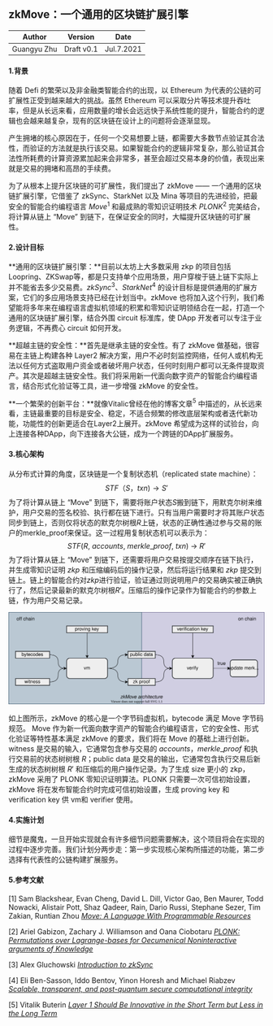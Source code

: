## zkMove：一个通用的区块链扩展引擎

| Author      | Version    | Date       |
| ----------- | ---------- | ---------- |
| Guangyu Zhu | Draft v0.1 | Jul.7.2021 |



#### 1.背景

随着 Defi 的繁荣以及非金融类智能合约的出现，以 Ethereum 为代表的公链的可扩展性正受到越来越大的挑战。虽然 Ethereum 可以采取分片等技术提升吞吐率，但是从长远来看，应用数量的增长会远远快于系统性能的提升，智能合约的逻辑也会越来越复杂，现有的区块链在设计上的问题将会逐渐显现。

产生拥堵的核心原因在于，任何一个交易想要上链，都需要大多数节点验证其合法性，而验证的方法就是执行该交易。如果智能合约的逻辑非常复杂，那么验证其合法性所耗费的计算资源累加起来会非常多，甚至会超过交易本身的价值，表现出来就是交易的拥堵和高昂的手续费。

为了从根本上提升区块链的可扩展性，我们提出了 zkMove —— 一个通用的区块链扩展引擎，它借鉴了 zkSync、StarkNet 以及 Mina 等项目的先进经验，把最安全的智能合约编程语言 $Move^1$ 和最成熟的零知识证明技术 $PLONK^2$ 完美结合，将计算从链上 “Move” 到链下，在保证安全的同时，大幅提升区块链的可扩展性。



#### 2.设计目标

**通用的区块链扩展引擎：**目前以太坊上大多数采用 zkp 的项目包括 Loopring、ZKSwap等，都是只支持单个应用场景，用户穿梭于链上链下实际上并不能省去多少交易费。$zkSync^3$、$StarkNet^4$ 的设计目标是提供通用的扩展方案，它们的多应用场景支持已经在计划当中。zkMove 也将加入这个行列，我们希望能将多年来在编程语言虚拟机领域的积累和零知识证明领结合在一起，打造一个通用的区块链扩展引擎，结合外围 circuit 标准库，使 DApp 开发者可以专注于业务逻辑，不再费心 circuit 如何开发。

**超越主链的安全性：**首先是继承主链的安全性。有了 zkMove 做基础，很容易在主链上构建各种 Layer2 解决方案，用户不必时刻监控网络，任何人或机构无法以任何方式盗取用户资金或者破坏用户状态，任何时刻用户都可以无条件提取资产。其次是超越主链安全性。我们将采用新一代面向数字资产的智能合约编程语言，结合形式化验证等工具，进一步增强 zkMove 的安全性。

**一个繁荣的创新平台：**就像Vitalic曾经在他的博客文章$^5$ 中描述的，从长远来看，主链最重要的目标是安全、稳定，不适合频繁的修改底层架构或者迭代新功能，功能性的创新更适合在Layer2上展开。zkMove 希望成为这样的试验台，向上连接各种DApp，向下连接各大公链，成为一个跨链的DApp扩展服务。



#### 3.核心架构

从分布式计算的角度，区块链是一个复制状态机（replicated state machine）：
$$
STF（S，txn) \to S'
$$
为了将计算从链上 “Move” 到链下，需要将账户状态$S$搬到链下，用默克尔树来维护，用户交易的签名校验、执行都在链下进行。只有当用户需要时才将其账户状态同步到链上，否则仅将状态的默克尔树根$R$上链，状态的正确性通过参与交易的账户的merkle_proof来保证。这一过程用复制状态机可以表示为：
$$
STF(R,\ accounts,\ merkle\_proof,\ txn)\ \to\ R'
$$
为了将计算从链上 “Move” 到链下，还需要将用户交易按提交顺序在链下执行，并生成零知识证明 $zkp$ 和压缩编码后的操作记录，然后将运行结果和 $zkp$ 提交到链上。链上的智能合约对$zkp$进行验证，验证通过则说明用户的交易确实被正确执行了，然后记录最新的默克尔树根$R'$。压缩后的操作记录作为智能合约的参数上链，作为用户交易记录。



![zkmove_arch](./imgs/zkmove_arch.svg)



如上图所示，zkMove 的核心是一个字节码虚拟机，bytecode 满足 Move 字节码规范。 Move 作为新一代面向数字资产的智能合约编程语言，它的安全性、形式化验证等特性基本满足 zkMove 的要求，我们将在 Move 的基础上进行创新。witness 是交易的输入，它通常包含参与交易的 $accounts，merkle\_proof$ 和执行交易前的状态树树根 $R$；public data 是交易的输出，它通常包含执行交易后新生成的状态树树根 $R'$ 和压缩后的用户操作记录。为了生成 size 更小的 zkp，zkMove 采用了 PLONK 零知识证明算法。PLONK 只需要一次可信初始设置，zkMove 将在发布智能合约时完成可信初始设置，生成 proving key 和 verification key 供 vm和 verifier 使用。



#### 4.实施计划

细节是魔鬼，一旦开始实现就会有许多细节问题需要解决，这个项目将会在实现的过程中逐步完善。我们计划分两步走：第一步实现核心架构所描述的功能，第二步选择有代表性的公链构建扩展服务。



#### 5.参考文献

[1] Sam Blackshear, Evan Cheng, David L. Dill, Victor Gao, Ben Maurer, Todd Nowacki, Alistair Pott, Shaz Qadeer, Rain, Dario Russi, Stephane Sezer, Tim Zakian, Runtian Zhou [*Move: A Language With Programmable Resources*](https://diem-developers-components.netlify.app/papers/diem-move-a-language-with-programmable-resources/2020-05-26.pdf)

[2] Ariel Gabizon, Zachary J. Williamson and Oana Ciobotaru [*PLONK: Permutations over Lagrange-bases for Oecumenical Noninteractive arguments of Knowledge*](https://eprint.iacr.org/2019/953)

[3] Alex Gluchowski [*Introduction to zkSync*](https://medium.com/matter-labs/introduction-to-zksync-16f3753ac96c)

[4] Eli Ben-Sasson, Iddo Bentov, Yinon Horesh and Michael Riabzev [*Scalable, transparent, and post-quantum secure computational integrity*](https://eprint.iacr.org/2018/046)

[5] Vitalik Buterin [*Layer 1 Should Be Innovative in the Short Term but Less in the Long Term*](https://vitalik.ca/general/2018/08/26/layer_1.html)



